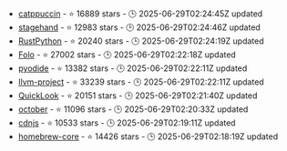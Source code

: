 - [catppuccin](https://github.com/catppuccin/catppuccin) - ⭐ 16889 stars - 🕒 2025-06-29T02:24:45Z updated
- [stagehand](https://github.com/browserbase/stagehand) - ⭐ 12983 stars - 🕒 2025-06-29T02:24:46Z updated
- [RustPython](https://github.com/RustPython/RustPython) - ⭐ 20240 stars - 🕒 2025-06-29T02:24:19Z updated
- [Folo](https://github.com/RSSNext/Folo) - ⭐ 27002 stars - 🕒 2025-06-29T02:22:18Z updated
- [pyodide](https://github.com/pyodide/pyodide) - ⭐ 13382 stars - 🕒 2025-06-29T02:22:11Z updated
- [llvm-project](https://github.com/llvm/llvm-project) - ⭐ 33239 stars - 🕒 2025-06-29T02:22:11Z updated
- [QuickLook](https://github.com/QL-Win/QuickLook) - ⭐ 20151 stars - 🕒 2025-06-29T02:21:40Z updated
- [october](https://github.com/octobercms/october) - ⭐ 11096 stars - 🕒 2025-06-29T02:20:33Z updated
- [cdnjs](https://github.com/cdnjs/cdnjs) - ⭐ 10533 stars - 🕒 2025-06-29T02:19:11Z updated
- [homebrew-core](https://github.com/Homebrew/homebrew-core) - ⭐ 14426 stars - 🕒 2025-06-29T02:18:19Z updated
